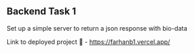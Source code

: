 ## Backend Task 1
Set up a simple server to return a json response with bio-data

Link to deployed project :link: - https://farhanb1.vercel.app/